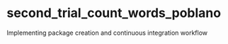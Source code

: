 # second_trial_count_words_poblano
Implementing package creation and continuous integration workflow
